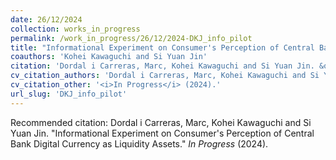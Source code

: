 ```yaml
---
date: 26/12/2024
collection: works_in_progress
permalink: /work_in_progress/26/12/2024-DKJ_info_pilot
title: "Informational Experiment on Consumer's Perception of Central Bank Digital Currency as Liquidity Assets"
coauthors: 'Kohei Kawaguchi and Si Yuan Jin'
citation: 'Dordal i Carreras, Marc, Kohei Kawaguchi and Si Yuan Jin. &quot;Informational Experiment on Consumer&apos;s Perception of Central Bank Digital Currency as Liquidity Assets.&quot;  <i>In Progress</i> (2024).'
cv_citation_authors: 'Dordal i Carreras, Marc, Kohei Kawaguchi and Si Yuan Jin'
cv_citation_other: '<i>In Progress</i> (2024).'
url_slug: 'DKJ_info_pilot'
---
```



Recommended citation: Dordal i Carreras, Marc, Kohei Kawaguchi and Si Yuan Jin. "Informational Experiment on Consumer's Perception of Central Bank Digital Currency as Liquidity Assets."  <i>In Progress</i> (2024).